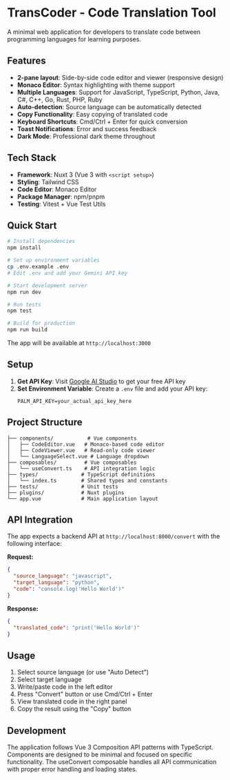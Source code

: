 # TransCoder - Code Translation Tool

A minimal web application for developers to translate code between programming languages for learning purposes.

## Features

- **2-pane layout**: Side-by-side code editor and viewer (responsive design)
- **Monaco Editor**: Syntax highlighting with theme support
- **Multiple Languages**: Support for JavaScript, TypeScript, Python, Java, C#, C++, Go, Rust, PHP, Ruby
- **Auto-detection**: Source language can be automatically detected
- **Copy Functionality**: Easy copying of translated code
- **Keyboard Shortcuts**: Cmd/Ctrl + Enter for quick conversion
- **Toast Notifications**: Error and success feedback
- **Dark Mode**: Professional dark theme throughout

## Tech Stack

- **Framework**: Nuxt 3 (Vue 3 with `<script setup>`)
- **Styling**: Tailwind CSS
- **Code Editor**: Monaco Editor
- **Package Manager**: npm/pnpm
- **Testing**: Vitest + Vue Test Utils

## Quick Start

```bash
# Install dependencies
npm install

# Set up environment variables
cp .env.example .env
# Edit .env and add your Gemini API key

# Start development server
npm run dev

# Run tests
npm test

# Build for production
npm run build
```

The app will be available at `http://localhost:3000`

## Setup

1. **Get API Key**: Visit [Google AI Studio](https://makersuite.google.com/app/apikey) to get your free API key
2. **Set Environment Variable**: Create a `.env` file and add your API key:
   ```
   PALM_API_KEY=your_actual_api_key_here
   ```

## Project Structure

```
├── components/           # Vue components
│   ├── CodeEditor.vue   # Monaco-based code editor
│   ├── CodeViewer.vue   # Read-only code viewer
│   └── LanguageSelect.vue # Language dropdown
├── composables/         # Vue composables
│   └── useConvert.ts    # API integration logic
├── types/              # TypeScript definitions
│   └── index.ts        # Shared types and constants
├── tests/              # Unit tests
├── plugins/            # Nuxt plugins
└── app.vue             # Main application layout
```

## API Integration

The app expects a backend API at `http://localhost:8000/convert` with the following interface:

**Request:**
```json
{
  "source_language": "javascript",
  "target_language": "python", 
  "code": "console.log('Hello World')"
}
```

**Response:**
```json
{
  "translated_code": "print('Hello World')"
}
```

## Usage

1. Select source language (or use "Auto Detect")
2. Select target language
3. Write/paste code in the left editor
4. Press "Convert" button or use Cmd/Ctrl + Enter
5. View translated code in the right panel
6. Copy the result using the "Copy" button

## Development

The application follows Vue 3 Composition API patterns with TypeScript. Components are designed to be minimal and focused on specific functionality. The useConvert composable handles all API communication with proper error handling and loading states.
